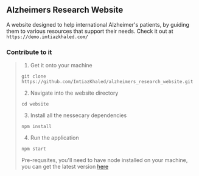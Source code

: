 ## Alzheimers Research Website
A website designed to help international Alzheimer's patients, by guiding them to various resources that support their needs. Check it out at `` https://demo.imtiazkhaled.com/ ``
### Contribute to it
> 
> 1. Get it onto your machine
> ```
> git clone https://github.com/ImtiazKhaled/alzheimers_research_website.git
> ```
> 2. Navigate into the website directory 
> ```
> cd website
> ```
> 3. Install all the nessecary dependencies 
> ```
> npm install
> ```
> 4. Run the application
> ```
> npm start
> ```
> Pre-requsites, you'll need to have node installed on your machine, you can get the latest version [here](https://nodejs.org/en/)
